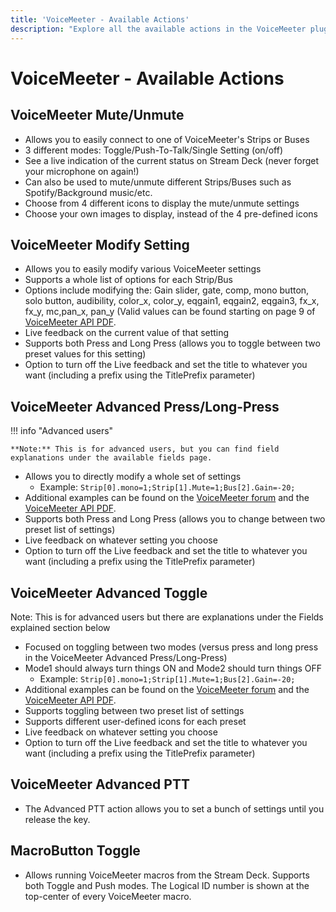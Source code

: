 ```yaml
---
title: 'VoiceMeeter - Available Actions'
description: "Explore all the available actions in the VoiceMeeter plugin by BarRaider for the Elgato Stream Deck."
---
```


# VoiceMeeter - Available Actions

## VoiceMeeter Mute/Unmute
- Allows you to easily connect to one of VoiceMeeter's Strips or Buses
- 3 different modes: Toggle/Push-To-Talk/Single Setting (on/off)
- See a live indication of the current status on Stream Deck (never forget your microphone on again!)
- Can also be used to mute/unmute different Strips/Buses such as Spotify/Background music/etc.
- Choose from 4 different icons to display the mute/unmute settings
- Choose your own images to display, instead of the 4 pre-defined icons

## VoiceMeeter Modify Setting
- Allows you to easily modify various VoiceMeeter settings
- Supports a whole list of options for each Strip/Bus
- Options include modifying the: Gain slider, gate, comp, mono button, solo button, audibility, color_x, color_y, eqgain1, eqgain2, eqgain3, fx_x, fx_y, mc,pan_x, pan_y (Valid values can be found starting on page 9 of [VoiceMeeter API PDF](https://download.vb-audio.com/Download_CABLE/VoicemeeterRemoteAPI.pdf#page=9).
- Live feedback on the current value of that setting
- Supports both Press and Long Press (allows you to toggle between two preset values for this setting)
- Option to turn off the Live feedback and set the title to whatever you want (including a prefix using the TitlePrefix parameter)

## <a name="advancedpress"></a> VoiceMeeter Advanced Press/Long-Press

!!! info "Advanced users"

    **Note:** This is for advanced users, but you can find field explanations under the available fields page.

- Allows you to directly modify a whole set of settings
    - Example: `Strip[0].mono=1;Strip[1].Mute=1;Bus[2].Gain=-20;`
- Additional examples can be found on the [VoiceMeeter forum](https://forum.vb-audio.com/viewtopic.php?f=8&t=346&sid=a773394396c10847fd6fd7e332a55e49#p495) and the [VoiceMeeter API PDF](https://download.vb-audio.com/Download_CABLE/VoicemeeterRemoteAPI.pdf).
- Supports both Press and Long Press (allows you to change between two preset list of settings)
- Live feedback on whatever setting you choose
- Option to turn off the Live feedback and set the title to whatever you want (including a prefix using the TitlePrefix parameter)

## VoiceMeeter Advanced Toggle
Note: This is for advanced users but there are explanations under the Fields explained section below

- Focused on toggling between two modes (versus press and long press in the VoiceMeeter Advanced Press/Long-Press)
- Mode1 should always turn things ON and Mode2 should turn things OFF
    - Example: `Strip[0].mono=1;Strip[1].Mute=1;Bus[2].Gain=-20;`
- Additional examples can be found on the [VoiceMeeter forum](https://forum.vb-audio.com/viewtopic.php?f=8&t=346&sid=a773394396c10847fd6fd7e332a55e49#p495) and the [VoiceMeeter API PDF](https://download.vb-audio.com/Download_CABLE/VoicemeeterRemoteAPI.pdf).
- Supports toggling between two preset list of settings
- Supports different user-defined icons for each preset
- Live feedback on whatever setting you choose
- Option to turn off the Live feedback and set the title to whatever you want (including a prefix using the TitlePrefix parameter)

## VoiceMeeter Advanced PTT
- The Advanced PTT action allows you to set a bunch of settings until you release the key.

## MacroButton Toggle
- Allows running VoiceMeeter macros from the Stream Deck. Supports both Toggle and Push modes. The Logical ID number is shown at the top-center of every VoiceMeeter macro.